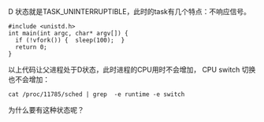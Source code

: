 D 状态就是TASK_UNINTERRUPTIBLE，此时的task有几个特点：不响应信号。

```
#include <unistd.h>
int main(int argc, char* argv[]) {
  if (!vfork()) {  sleep(100);  }
  return 0;
}
```

以上代码让父进程处于D状态，此时进程的CPU用时不会增加， CPU switch 切换也不会增加：

```
cat /proc/11785/sched | grep  -e runtime -e switch
```

为什么要有这种状态呢？
